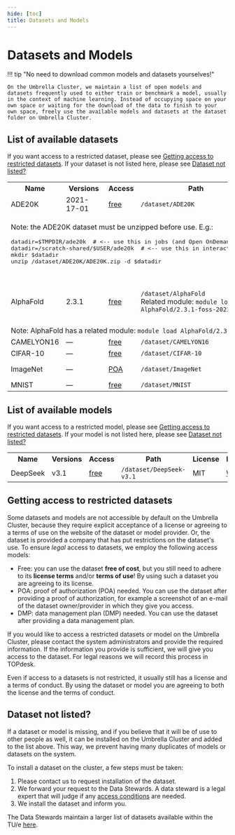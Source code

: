 ```yaml
---
hide: [toc]
title: Datasets and Models
---
```

# Datasets and Models

!!! tip "No need to download common models and datasets yourselves!"

    On the Umbrella Cluster, we maintain a list of open models and datasets frequently used to either train or benchmark a model, usually in the context of machine learning. Instead of occupying space on your own space or waiting for the download of the data to finish to your own space, freely use the available models and datasets at the dataset folder on Umbrella Cluster.

## List of available datasets

If you want access to a restricted dataset, please see [Getting access to restricted datasets](#getting-access-to-restricted-datasets).
If your dataset is not listed here, please see [Dataset not listed?](#dataset-not-listed)

<table>
  <tr>
    <th>Name</th>
    <th>Versions</th>
    <th>Access</th>
    <th>Path</th>
    <th>License</th>
    <th>References</th>
  </tr>
  <tr>
    <td>ADE20K</td>
    <td>2021-17-01</td>
    <td><a href="#free">free</a></td>
    <td><code>/dataset/ADE20K</code></td>
    <td><a href="https://groups.csail.mit.edu/vision/datasets/ADE20K/terms/">ADE20K license</a></td>
    <td><a href="https://groups.csail.mit.edu/vision/datasets/ADE20K/">Website</a><br/></td>
  </tr>
  <tr>
    <td colspan="6">
      <p>Note: the ADE20K dataset must be unzipped before use. E.g.:</p>
      <pre>
datadir=$TMPDIR/ade20k  # &lt;-- use this in jobs (and Open OnDemand interactive; and through salloc, srun)
datadir=/scratch-shared/$USER/ade20k  # &lt;-- use this in interactive sessions
mkdir $datadir
unzip /dataset/ADE20K/ADE20K.zip -d $datadir
      </pre>
    </td>
  </tr>
  <tr>
    <td>AlphaFold</td>
    <td>2.3.1</td>
    <td><a href="#free">free</a></td>
    <td>
      <code>/dataset/AlphaFold</code><br/>
      Related module: <code>module load AlphaFold/2.3.1-foss-2022a</code>
    </td>
    <td>
      Model params: <a href="https://creativecommons.org/licenses/by/4.0/legalcode">CC BY 4.0</a><br/>
      Mirrored DBs: various; see website
    </td>
    <td><a href="https://github.com/google-deepmind/alphafold">GitHub</a></td>
  </tr>
  <tr>
    <td colspan="6">
      Note: AlphaFold has a related module: <code>module load AlphaFold/2.3.1-foss-2022a</code>
    </td>
  </tr>
  <tr>
    <td>CAMELYON16</td>
    <td>&mdash;</td>
    <td><a href="#free">free</a></td>
    <td><code>/dataset/CAMELYON16</code></td>
    <td><a href="https://creativecommons.org/publicdomain/zero/1.0/">CC0 1.0</a></td>
    <td><a href="https://camelyon16.grand-challenge.org/">Website</a></td>
  </tr>
  <tr>
    <td>CIFAR-10</td>
    <td>&mdash;</td>
    <td><a href="#free">free</a></td>
    <td><code>/dataset/CIFAR-10</code></td>
    <td>See website</td>
    <td><a href="https://www.cs.toronto.edu/~kriz/cifar.html">Website</a></td>
  </tr>
  <tr>
    <td>ImageNet</td>
    <td>&mdash;</td>
    <td><a href="#poa">POA</a></td>
    <td><code>/dataset/ImageNet</code></td>
    <td><a href="https://www.image-net.org/download">Terms and Conditions</a></td>
    <td><a href="https://www.image-net.org/">Website</a></td>
  </tr>
  <tr>
    <td>MNIST</td>
    <td>&mdash;</td>
    <td><a href="#free">free</a></td>
    <td><code>/dataset/MNIST</code></td>
    <td><a href="https://creativecommons.org/licenses/by-sa/4.0/">CC BY-SA 4.0</a></td>
    <td><a href="https://yann.lecun.com/exdb/mnist/">Website</a></td>
  </tr>
</table>

## List of available models

If you want access to a restricted model, please see [Getting access to restricted datasets](#getting-access-to-restricted-datasets).
If your model is not listed here, please see [Dataset not listed?](#dataset-not-listed)

<table>
  <tr>
    <th>Name</th>
    <th>Versions</th>
    <th>Access</th>
    <th>Path</th>
    <th>License</th>
    <th>References</th>
  </tr>
  <tr>
    <td>DeepSeek</td>
    <td>v3.1</td>
    <td><a href="#free">free</a></td>
    <td><code>/dataset/DeepSeek-v3.1</code></td>
    <td>MIT</td>
    <td><a href="https://huggingface.co/deepseek-ai/DeepSeek-V3.1">Website</a></td>
  </tr>
</table>

## Getting access to restricted datasets

Some datasets and models are not accessible by default on the Umbrella Cluster, because they require explicit acceptance of a license or agreeing to a terms of use on the website of the dataset or model provider.  Or, the dataset is provided a company that has put restrictions on the dataset's use. To ensure *legal* access to datasets, we employ the following access models:

- <a name="free">Free:</a> you can use the dataset **free of cost**, but you still need to adhere to its **license terms** and/or **terms of use**! By using such a dataset you are agreeing to its license.
- <a name="poa">POA:</a> proof of authorization (POA) needed. You can use the dataset after providing a proof of authorization, for example a screenshot of an e-mail of the dataset owner/provider in which they give you access.
- <a name="dmp">DMP:</a> data management plan (DMP) needed. You can use the dataset after providing a data management plan.

If you would like to access a restricted datasets or model on the Umbrella Cluster, please contact the system administrators and provide the required information. If the information you provide is sufficient, we will give you access to the dataset. For legal reasons we will record this process in TOPdesk.

Even if access to a datasets is not restricted, it usually still has a license and a terms of conduct.  By using the dataset or model you are agreeing to both the license and the terms of conduct.

## Dataset not listed?

If a dataset or model is missing, and if you believe that it will be of use to other people as well, it can be installed on the Umbrella Cluster and added to the list above.  This way, we prevent having many duplicates of models or datasets on the system.

To install a dataset on the cluster, a few steps must be taken:

1. Please contact us to request installation of the dataset.
2. We forward your request to the Data Stewards. A data steward is a legal expert that will judge if any [access conditions](#getting-access-to-restricted-datasets) are needed.
3. We install the dataset and inform you.

The Data Stewards maintain a larger list of datasets available within the TU/e [here](https://tue.atlassian.net/wiki/spaces/DA/database/3071213570).
